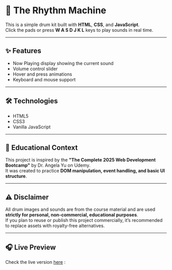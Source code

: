 # 🥁 The Rhythm Machine
This is a simple drum kit built with **HTML**, **CSS**, and **JavaScript**.  
Click the pads or press **W A S D J K L** keys to play sounds in real time.

---

## ✨ Features
- Now Playing display showing the current sound  
- Volume control slider  
- Hover and press animations  
- Keyboard and mouse support  

---

## 🛠️ Technologies
- HTML5  
- CSS3  
- Vanilla JavaScript  

---

## 🚧 Educational Context
This project is inspired by the **"The Complete 2025 Web Development Bootcamp"** by Dr. Angela Yu on Udemy.  
It was created to practice **DOM manipulation, event handling, and basic UI structure**.

---

## ⚠️ Disclaimer
All drum images and sounds are from the course material and are used **strictly for personal, non-commercial, educational purposes**.  
If you plan to reuse or publish this project commercially, it’s recommended to replace assets with royalty-free alternatives.

---

## 🎧 Live Preview
Check the live version [here](https://alcasin.github.io/The-Rhythm-Machine/)
: 
